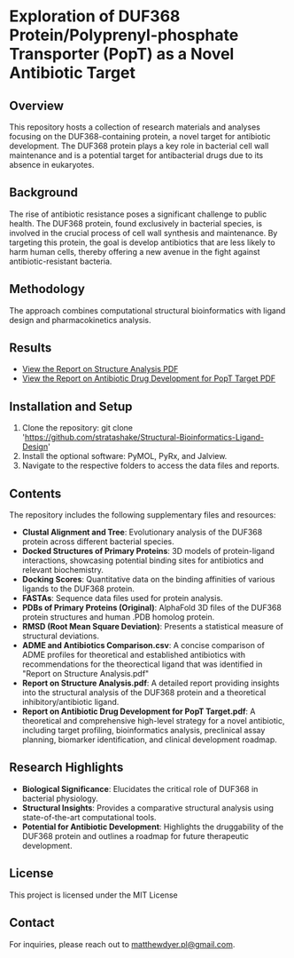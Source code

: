 # Exploration of DUF368 Protein/Polyprenyl-phosphate Transporter (PopT) as a Novel Antibiotic Target

## Overview
This repository hosts a collection of research materials and analyses focusing on the DUF368-containing protein, a novel target for antibiotic development. 
The DUF368 protein plays a key role in bacterial cell wall maintenance and is a potential target for antibacterial drugs due to its absence in eukaryotes.

## Background
The rise of antibiotic resistance poses a significant challenge to public health. The DUF368 protein, found exclusively in bacterial species, is involved in the crucial process of cell wall synthesis and maintenance. By targeting this protein, the goal is develop antibiotics that are less likely to harm human cells, thereby offering a new avenue in the fight against antibiotic-resistant bacteria.

## Methodology
The approach combines computational structural bioinformatics with ligand design and pharmacokinetics analysis.

## Results
- [View the Report on Structure Analysis PDF](https://github.com/stratashake/Structural-Bioinformatics-Ligand-Design/blob/main/Report%20on%20Structure%20Analysis.pdf)
- [View the Report on Antibiotic Drug Development for PopT Target PDF](https://github.com/stratashake/Structural-Bioinformatics-Ligand-Design/blob/main/Report%20on%20Antibiotic%20Drug%20Development%20for%20PopT%20Target.pdf)

## Installation and Setup
1. Clone the repository: git clone 'https://github.com/stratashake/Structural-Bioinformatics-Ligand-Design'
2. Install the optional software: PyMOL, PyRx, and Jalview.
3. Navigate to the respective folders to access the data files and reports.

## Contents
The repository includes the following supplementary files and resources:

- **Clustal Alignment and Tree**: Evolutionary analysis of the DUF368 protein across different bacterial species.
- **Docked Structures of Primary Proteins**: 3D models of protein-ligand interactions, showcasing potential binding sites for antibiotics and relevant biochemistry.
- **Docking Scores**: Quantitative data on the binding affinities of various ligands to the DUF368 protein.
- **FASTAs**: Sequence data files used for protein analysis.
- **PDBs of Primary Proteins (Original)**: AlphaFold 3D files of the DUF368 protein structures and human .PDB homolog protein.
- **RMSD (Root Mean Square Deviation)**: Presents a statistical measure of structural deviations.
- **ADME and Antibiotics Comparison.csv**: A concise comparison of ADME profiles for theoretical and established antibiotics with recommendations for the theorectical ligand
that was identified in "Report on Structure Analysis.pdf"
- **Report on Structure Analysis.pdf**: A detailed report providing insights into the structural analysis of the DUF368 protein and a theoretical inhibitory/antibiotic ligand.
- **Report on Antibiotic Drug Development for PopT Target.pdf**: A theoretical and comprehensive high-level strategy for a novel antibiotic,
including target profiling, bioinformatics analysis, preclinical assay planning, biomarker
identification, and clinical development roadmap.

## Research Highlights
- **Biological Significance**: Elucidates the critical role of DUF368 in bacterial physiology.
- **Structural Insights**: Provides a comparative structural analysis using state-of-the-art computational tools.
- **Potential for Antibiotic Development**: Highlights the druggability of the DUF368 protein and outlines a roadmap for future therapeutic development.

## License
This project is licensed under the MIT License

## Contact
For inquiries, please reach out to [matthewdyer.pl@gmail.com](mailto:matthewdyer.pl@gmail.com).




